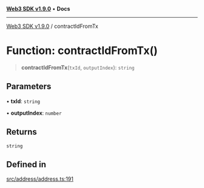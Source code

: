 [**Web3 SDK v1.9.0**](../README.md) • **Docs**

***

[Web3 SDK v1.9.0](../globals.md) / contractIdFromTx

# Function: contractIdFromTx()

> **contractIdFromTx**(`txId`, `outputIndex`): `string`

## Parameters

• **txId**: `string`

• **outputIndex**: `number`

## Returns

`string`

## Defined in

[src/address/address.ts:191](https://github.com/Mystic-Nayy/alephium-web3/blob/ee41f5e0e7d7fb0b155fe62f05b2ac03772895ca/packages/web3/src/address/address.ts#L191)
